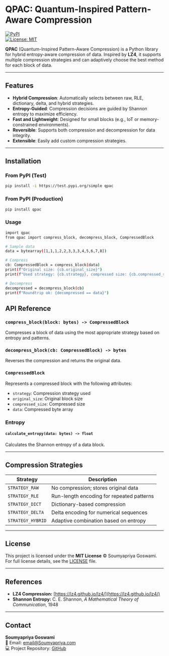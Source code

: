 

# QPAC: Quantum-Inspired Pattern-Aware Compression

[![PyPI](https://img.shields.io/pypi/v/qpac)](https://pypi.org/project/qpac/)  
[![License: MIT](https://img.shields.io/badge/License-MIT-green)](LICENSE)  

**QPAC** (Quantum-Inspired Pattern-Aware Compression) is a Python library for hybrid entropy-aware compression of data. Inspired by **LZ4**, it supports multiple compression strategies and can adaptively choose the best method for each block of data.  

---

## Features

- **Hybrid Compression**: Automatically selects between raw, RLE, dictionary, delta, and hybrid strategies.  
- **Entropy-Guided**: Compression decisions are guided by Shannon entropy to maximize efficiency.  
- **Fast and Lightweight**: Designed for small blocks (e.g., IoT or memory-constrained environments).  
- **Reversible**: Supports both compression and decompression for data integrity.  
- **Extensible**: Easily add custom compression strategies.

---

## Installation

### From PyPI (Test)
```bash
pip install -i https://test.pypi.org/simple qpac
```
### From PyPI (Production)
```bash
pip install qpac

```
### Usage
```bash
import qpac
from qpac import compress_block, decompress_block, CompressedBlock

# Sample data
data = bytearray([1,1,1,2,2,3,3,3,4,5,6,7,8])

# Compress
cb: CompressedBlock = compress_block(data)
print(f"Original size: {cb.original_size}")
print(f"Used strategy: {cb.strategy}, compressed size: {cb.compressed_size}")

# Decompress
decompressed = decompress_block(cb)
print(f"Roundtrip ok: {decompressed == data}")

```

## API Reference

### `compress_block(block: bytes) -> CompressedBlock`
Compresses a block of data using the most appropriate strategy based on entropy and patterns.

### `decompress_block(cb: CompressedBlock) -> bytes`
Reverses the compression and returns the original data.

### `CompressedBlock`
Represents a compressed block with the following attributes:

- `strategy`: Compression strategy used  
- `original_size`: Original block size  
- `compressed_size`: Compressed size  
- `data`: Compressed byte array  

### Entropy

#### `calculate_entropy(data: bytes) -> float`
Calculates the Shannon entropy of a data block.

---

## Compression Strategies

| Strategy        | Description                                          |
|-----------------|------------------------------------------------------|
| `STRATEGY_RAW`  | No compression; stores original data                |
| `STRATEGY_RLE`  | Run-length encoding for repeated patterns           |
| `STRATEGY_DICT` | Dictionary-based compression                        |
| `STRATEGY_DELTA`| Delta encoding for numerical sequences              |
| `STRATEGY_HYBRID` | Adaptive combination based on entropy             |
---

## License

This project is licensed under the **MIT License** © Soumyapriya Goswami.  
For full license details, see the [LICENSE](LICENSE) file.

---

## References

- **LZ4 Compression:** [https://lz4.github.io/lz4/](https://lz4.github.io/lz4/)  
- **Shannon Entropy:** C. E. Shannon, *A Mathematical Theory of Communication*, 1948

---

## Contact

**Soumyapriya Goswami**  
📧 Email: [email@Soumyapriya.com](mailto:soumyapriya.goswami.it2023@kgec.ac.in)  
💻 Project Repository: [GitHub](https://github.com/soumyapriyagoswami/qpac.git)


